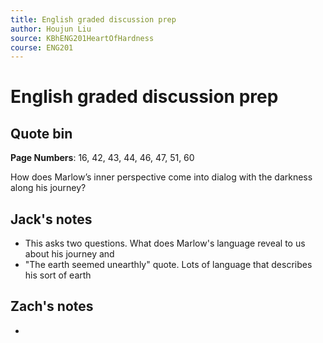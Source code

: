 ```yaml
---
title: English graded discussion prep
author: Houjun Liu
source: KBhENG201HeartOfHardness
course: ENG201
---
```


# English graded discussion prep

## Quote bin

**Page Numbers**: 16, 42, 43, 44, 46, 47, 51, 60

How does Marlow’s inner perspective come into dialog with the darkness along his journey?


## Jack's notes
- This asks two questions. What does Marlow's language reveal to us about his journey and
- "The earth seemed unearthly" quote. Lots of language that describes his sort of earth 

## Zach's notes

- 

